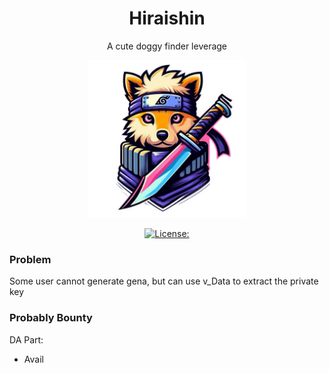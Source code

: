 <div align="center">
<h1>Hiraishin</h1>
<p>A cute doggy finder leverage</p>

<img src="./hiraishin.png" width="50%" height="50%"></img>

[![License: ](https://img.shields.io/github/license/hollow-leaf/hiraishin
)](./LICENSE)
</div>

### Problem
Some user cannot generate gena, but can use v_Data to extract the private key

### Probably Bounty

DA Part:
- Avail